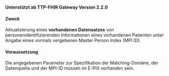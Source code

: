 **Unterstützt ab TTP-FHIR Gateway Version 2.2.0**

#### Zweck
Aktualisierung eines **vorhandenen Datensatzes** von personenidentifizierenden Informationen eines vorhandenen Patienten unter Angabe eines vormals vergebenen Master Person Index (MPI ID).

#### Voraussetzung
Die angegebenen Parameter zur Spezifikation der Matching-Domäne, der Datenquelle und der MPI-ID müssen im E-PIX vorhanden sein.
